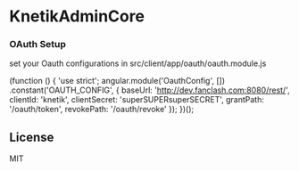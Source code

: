 # KnetikAdminCore

### OAuth Setup
set your Oauth configurations in src/client/app/oauth/oauth.module.js

(function () {
    'use strict';
    angular.module('OauthConfig', [])
        .constant('OAUTH_CONFIG', {
            baseUrl: 'http://dev.fanclash.com:8080/rest/',
            clientId: 'knetik',
            clientSecret: 'superSUPERsuperSECRET',
            grantPath: '/oauth/token',
            revokePath: '/oauth/revoke'
        });
})();


## License

MIT
